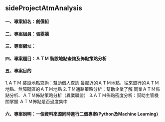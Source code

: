 ## sideProjectAtmAnalysis
#### 一、專案組名：創價組
#### 二、專案組員：張雯嬌
#### 三、專案網址：
#### 四、專案題目：ＡＴＭ 裝設地點查詢及佈點策略分析
#### 五、專案目的
1.ＡＴＭ 裝設地點查詢：幫助個人查詢
  最鄰近的ＡＴＭ地點、往來銀行的ＡＴＭ地點、無障礙區的ＡＴＭ地點
2.ＴＭ通路策略分析：幫助企業了解
  同業ＡＴＭ佈點分析、ＡＴＭ佈點策略分析（異業聯盟）
3.ＡＴＭ佈點密度分析：幫助主管機關掌握
  ＡＴＭ佈點是否過度集中
#### 六、專案說明：一個資料來源同時進行二個專案(Python及Machine Learning)
